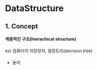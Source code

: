 # DataStructure

## 1. Concept
#### 계층적인 구조(hierachical structure)
ex) 컴퓨터의 저장장치, 결정트리(decision tree)
####
* 용어
